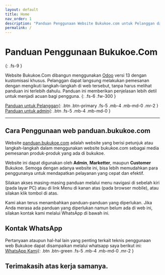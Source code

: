 ```yaml
---
layout: default
title: Home
nav_order: 1
description: "Panduan Penggunaan Website Bukukoe.com untuk Pelanggan dan Admin."
permalink: /
---
```


# Panduan Penggunaan Bukukoe.Com
{: .fs-9 }

Website Bukukoe.Com dibangun menggunakan [Odoo](https://www.odoo.com/) versi 13 dengan kustomisasi khusus. Pelanggan dapat langsung melakukan pemesanan dengan mengikuti langkah-langkah di web tersebut, tanpa harus melihat panduan ini terlebih dahulu. Panduan ini memberikan penjelasan lebih detil untuk menjadi acuan bagi pengguna.
{: .fs-6 .fw-300 }

[Panduan untuk Pelanggan](/docs/panduan-pelanggan){: .btn .btn-primary .fs-5 .mb-4 .mb-md-0 .mr-2 } [Panduan untuk admin](/docs/panduan-admin){: .btn .fs-5 .mb-4 .mb-md-0 }

---

## Cara Penggunaan web panduan.bukukoe.com

Website [panduan.bukukoe.com](https://panduan.bukukoe.com/) adalah website yang berisi petunjuk atau langkah-langkah dalam menggunakan website bukukoe.com sebagai media pemesanan produk-produk yang ada di bukukoe.

Website ini dapat digunakan oleh **Admin**, **Marketter**, maupun **Customer** Bukukoe. Semoga dengan adanya website ini, bisa lebih memudahkan para penggunanya untuk mendapatkan pelayanan yang cepat dan efektif.

Silakan akses masing-masing panduan melalui menu navigasi di sebelah kiri (pada layar PC) atau di link Menu di kanan atas (pada browser mobile), atau silakan klik tombol di atas. 

Kami akan terus menambahkan panduan-panduan yang diperlukan. Jika Anda merasa ada panduan yang diperlukan namun belum ada di web ini, silakan kontak kami melalui WhatsApp di bawah ini.

## Kontak WhatsApp

Pertanyaan ataupun hal-hal lain yang penting terkait teknis penggunaan web Bukukoe dapat disampaikan melalui whatsapp saya berikut ini: 
[WhatsApp Kami](https://wa.me/628567074554?text=Saya+membaca+web+panduan+bukukoe,+namun+masih+ada+pertanyaan){: .btn .btn-green .fs-5 .mb-4 .mb-md-0 .mr-2 }

Terimakasih atas kerja samanya.
---
